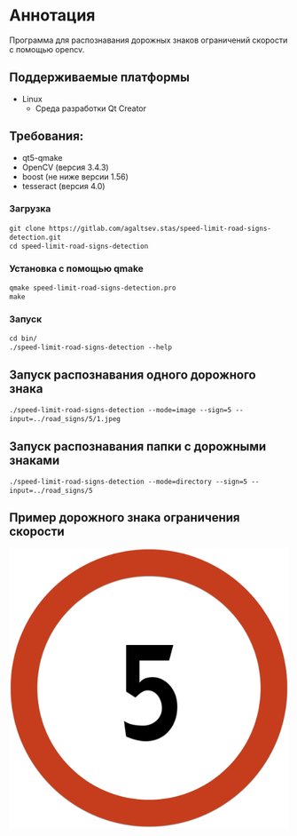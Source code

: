 # Аннотация
Программа для распознавания дорожных знаков ограничений скорости с помощью opencv.

## Поддерживаемые платформы
* Linux 
  * Среда разработки Qt Creator

## Требования:
* qt5-qmake
* OpenCV (версия 3.4.3)
* boost (не ниже версии 1.56)
* tesseract (версия 4.0)

### Загрузка
```
git clone https://gitlab.com/agaltsev.stas/speed-limit-road-signs-detection.git
cd speed-limit-road-signs-detection
```
### Установка с помощью qmake
```
qmake speed-limit-road-signs-detection.pro
make
```
### Запуск
```
cd bin/
./speed-limit-road-signs-detection --help
```

## Запуск распознавания одного дорожного знака
```
./speed-limit-road-signs-detection --mode=image --sign=5 --input=../road_signs/5/1.jpeg

```

## Запуск распознавания папки с дорожными знаками
```
./speed-limit-road-signs-detection --mode=directory --sign=5 --input=../road_signs/5
```

## Пример дорожного знака ограничения скорости 
<p align="center">
<img src="images/1.png"/></p>

